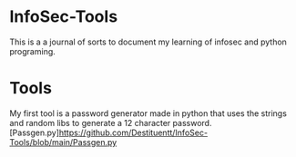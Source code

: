 # InfoSec-Tools
This is a a journal of sorts to document my learning of infosec and python programing. 

# Tools
  My first tool is a password generator made in python that uses the strings and random libs to generate a 12 character password. 
 [Passgen.py]https://github.com/Destituentt/InfoSec-Tools/blob/main/Passgen.py
